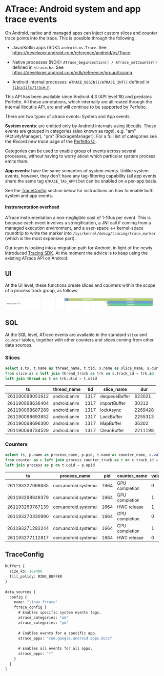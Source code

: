 # ATrace: Android system and app trace events

On Android, native and managed apps can inject custom slices and counter trace
points into the trace. This is possible through the following:

* Java/Kotlin apps (SDK): `android.os.Trace`.
  See https://developer.android.com/reference/android/os/Trace.

* Native processes (NDK): `ATrace_beginSection() / ATrace_setCounter()` defined
  in `<trace.h>`. See https://developer.android.com/ndk/reference/group/tracing.

* Android internal processes: `ATRACE_BEGIN()/ATRACE_INT()` defined in
  [`libcutils/trace.h`][libcutils].

This API has been available since Android 4.3 (API level 18) and predates
Perfetto. All these annotations, which internally are all routed through the
internal libcutils API, are and will continue to be supported by Perfetto.

There are two types of atrace events: System and App events.

**System events**: are emitted only by Android internals using libcutils.
These events are grouped in categories (also known as _tags_), e.g.
"am" (ActivityManager), "pm" (PackageManager).
For a full list of categories see the _Record new trace_ page of the
[Perfetto UI](https://ui.perfetto.dev).

Categories can be used to enable group of events across several processes,
without having to worry about which particular system process emits them.

**App events**: have the same semantics of system events. Unlike system events,
however, they don't have any tag-filtering capability (all app events share the
same tag `ATRACE_TAG_APP`) but can be enabled on a per-app basis.

See the [TraceConfig](#traceconfig) section below for instructions on how to
enable both system and app events.

#### Instrumentation overhead

ATrace instrumentation a non-negligible cost of 1-10us per event.
This is because each event involves a stringification, a JNI call if coming from
a managed execution environment, and a user-space <-> kernel-space roundtrip to
write the marker into `/sys/kernel/debug/tracing/trace_marker` (which is the
most expensive part).

Our team is looking into a migration path for Android, in light of the newly
introduced [Tracing SDK](/docs/instrumentation/tracing-sdk.md). At the moment
the advice is to keep using the existing ATrace API on Android.

[libcutils]: https://cs.android.com/android/platform/superproject/main/+/main:system/core/libcutils/include/cutils/trace.h?q=f:trace%20libcutils

## UI

At the UI level, these functions create slices and counters within the scope of
a process track group, as follows:

![](/docs/images/atrace-slices.png "ATrace slices in the UI")

## SQL

At the SQL level, ATrace events are available in the standard `slice` and
`counter` tables, together with other counters and slices coming from other
data sources.

### Slices

```sql
select s.ts, t.name as thread_name, t.tid, s.name as slice_name, s.dur
from slice as s left join thread_track as trk on s.track_id = trk.id
left join thread as t on trk.utid = t.utid
```

ts | thread_name | tid | slice_name | dur
---|-------------|-----|------------|----
261190068051612 | android.anim | 1317 | dequeueBuffer | 623021
261190068636404 | android.anim | 1317 | importBuffer | 30312
261190068687289 | android.anim | 1317 | lockAsync | 2269428
261190068693852 | android.anim | 1317 | LockBuffer | 2255313
261190068696300 | android.anim | 1317 | MapBuffer | 36302
261190068734529 | android.anim | 1317 | CleanBuffer | 2211198

### Counters

```sql
select ts, p.name as process_name, p.pid, t.name as counter_name, c.value
from counter as c left join process_counter_track as t on c.track_id = t.id
left join process as p on t.upid = p.upid
```

ts | process_name | pid | counter_name | value
---|--------------|-----|--------------|------
261193227069635 | com.android.systemui | 1664 | GPU completion | 0
261193268649379 | com.android.systemui | 1664 | GPU completion | 1
261193269787139 | com.android.systemui | 1664 | HWC release | 1
261193270330890 | com.android.systemui | 1664 | GPU completion | 0
261193271282244 | com.android.systemui | 1664 | GPU completion | 1
261193277112817 | com.android.systemui | 1664 | HWC release | 0

## TraceConfig

```protobuf
buffers {
  size_kb: 102400
  fill_policy: RING_BUFFER
}

data_sources {
  config {
    name: "linux.ftrace"
    ftrace_config {
      # Enables specific system events tags.
      atrace_categories: "am"
      atrace_categories: "pm"

      # Enables events for a specific app.
      atrace_apps: "com.google.android.apps.docs"

      # Enables all events for all apps.
      atrace_apps: "*"
    }
  }
}
```
